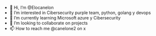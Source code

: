 - 👋 Hi, I’m @Elocanelon
- 👀 I’m interested in Cibersecurity purple team, python, golang y devops
- 🌱 I’m currently learning Microsoft azure y Cibersecurity  
- 💞️ I’m looking to collaborate on projects 
- 📫 How to reach me @canelone2 on x

<!---
Elocanelon/Elocanelon is a ✨ special ✨ repository because its `README.md` (this file) appears on your GitHub profile.
You can click the Preview link to take a look at your changes.
--->
